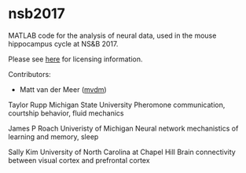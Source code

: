 nsb2017
=============

MATLAB code for the analysis of neural data, used in the mouse
hippocampus cycle at NS&B 2017.

Please see [here](LICENSE.md) for licensing information.

Contributors:

  * Matt van der Meer ([mvdm](http://www.vandermeerlab.org))

Taylor Rupp
Michigan State University
Pheromone communication, courtship behavior, fluid mechanics

James P Roach
Univeristy of Michigan
Neural network mechanistics of learning and memory, sleep

Sally Kim
University of North Carolina at Chapel Hill
Brain connectivity between visual  cortex and prefrontal cortex





